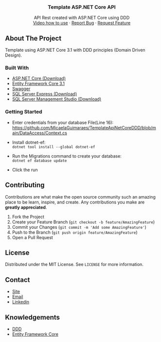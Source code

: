 
  
<br />
  <h3 align="center">Template ASP.NET Core API</h3>

  <p align="center">
    API Rest created with ASP.NET Core using DDD
    <br />
   <a href="https://www.youtube.com/watch?v=KjPYYg3h53o">Video how to use</a> 
    ·
    <a href="https://github.com/MicaelaGuimaraes/TemplateApiNetCoreDDD/issues">Report Bug</a>
    ·
    <a href="https://github.com/MicaelaGuimaraes/TemplateApiNetCoreDDD/issues">Request Feature</a>
  </p>
</p>

<!-- ABOUT THE PROJECT -->
## About The Project

Template using ASP.NET Core 3.1 with DDD principles (Domain Driven Design).

### Built With

* [ASP.NET Core (Download)](https://dotnet.microsoft.com/download)
* [Entity Framework Core 3.1](https://docs.microsoft.com/pt-br/ef/core/)
* [Swagger](https://swagger.io/)
* [SQL Server Express (Download)](https://www.microsoft.com/pt-br/sql-server/sql-server-downloads)
 * [SQL Server Management Studio (Download)](https://docs.microsoft.com/pt-br/sql/ssms/download-sql-server-management-studio-ssms?view=sql-server-ver15)



### Getting Started


* Enter credentials from your database
File(Line 16): https://github.com/MicaelaGuimaraes/TemplateApiNetCoreDDD/blob/main/DataAccess/Context.cs

* Install dotnet-ef: <br/>
`dotnet tool install --global dotnet-ef`

* Run the Migrations command to create your database: <br/>
`dotnet ef database update`

* Click the run

<!-- CONTRIBUTING -->
## Contributing

Contributions are what make the open source community such an amazing place to be learn, inspire, and create. Any contributions you make are **greatly appreciated**.

1. Fork the Project
2. Create your Feature Branch (`git checkout -b feature/AmazingFeature`)
3. Commit your Changes (`git commit -m 'Add some AmazingFeature'`)
4. Push to the Branch (`git push origin feature/AmazingFeature`)
5. Open a Pull Request



<!-- LICENSE -->
## License

Distributed under the MIT License. See `LICENSE` for more information.



<!-- CONTACT -->
## Contact
- [Site](micaelaguimaraes.com)
- [Email](mailto:contato@micaelaguimaraes.com)
- [Linkedin ](https://www.linkedin.com/in/micaela-guimaraes)



<!-- ACKNOWLEDGEMENTS -->
## Knowledgements
* [DDD](https://alexalvess.medium.com/criando-uma-api-em-net-core-baseado-na-arquitetura-ddd-2c6a409c686)
* [Entity Framework Core](https://docs.microsoft.com/pt-br/ef/core/)
